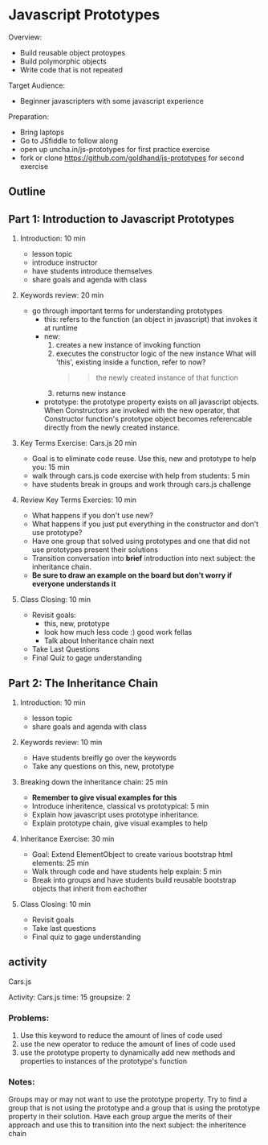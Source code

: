 Javascript Prototypes
=====================

Overview:
* Build reusable object protoypes
* Build polymorphic objects
* Write code that is not repeated

Target Audience:
* Beginner javascripters with some javascript experience

Preparation:
* Bring laptops
* Go to JSfiddle to follow along
* open up uncha.in/js-prototypes for first practice exercise
* fork or clone https://github.com/goldhand/js-prototypes for second exercise

Outline
-------

Part 1: Introduction to Javascript Prototypes
---------------------------------------------

1. Introduction: 10 min
	* lesson topic
	* introduce instructor
	* have students introduce themselves
	* share goals and agenda with class
2. Keywords review: 20 min
	* go through important terms for understanding prototypes
		* this: refers to the function (an object in javascript) that invokes it at runtime
		* new:
			1. creates a new instance of invoking function
			2. executes the constructor logic of the new instance
				What will 'this', existing inside a function, refer to now?
				>> the newly created instance of that function
			3. returns new instance
		* prototype: the prototype property exists on all javascript objects. When Constructors are invoked with the new operator, that Constructor function's prototype object becomes referencable directly from the newly created instance.

3. Key Terms Exercise: Cars.js 20 min
	* Goal is to eliminate code reuse. Use this, new and prototype to help you: 15 min
	* walk through cars.js code exercise with help from students: 5 min
	* have students break in groups and work through cars.js challenge

4. Review Key Terms Exercies: 10 min
	* What happens if you don't use new?
	* What happens if you just put everything in the constructor and don't use prototype?
	* Have one group that solved using prototypes and one that did not use prototypes present their solutions
	* Transition conversation into __brief__ introduction into next subject: the inheritance chain. 
	* __Be sure to draw an example on the board but don't worry if everyone understands it__

5. Class Closing: 10 min
	* Revisit goals:
		* this, new, prototype
		* look how much less code :) good work fellas
		* Talk about Inheritance chain next
	* Take Last Questions
	* Final Quiz to gage understanding



Part 2: The Inheritance Chain
-----------------------------

1. Introduction: 10 min
	* lesson topic
	* share goals and agenda with class

2. Keywords review: 10 min
	* Have students breifly go over the keywords
	* Take any questions on this, new, prototype

3. Breaking down the inheritance chain: 25 min
	* __Remember to give visual examples for this__
	* Introduce inheritence, classical vs prototypical: 5 min
	* Explain how javascript uses prototype inheritance.
	* Explain prototype chain, give visual examples to help

5. Inheritance Exercise: 30 min
	* Goal: Extend ElementObject to create various bootstrap html elements: 25 min
	* Walk through code and have students help explain: 5 min
	* Break into groups and have students build reusable bootstrap objects that inherit from eachother

6. Class Closing: 10 min
	* Revisit goals
	* Take last questions
	* Final quiz to gage understanding






activity
--------
Cars.js

Activity: Cars.js
time: 15
groupsize: 2


### Problems:
1. Use this keyword to reduce the amount of lines of code used
2. use the new operator to reduce the amount of lines of code used
3. use the prototype property to dynamically add new methods and properties to instances of the prototype's function

### Notes:
Groups may or may not want to use the prototype property. Try to find a group that is not using the prototype and a group that is using the prototype property in their solution. Have each group argue the merits of their approach and use this to transition into the next subject: the inheritence chain
